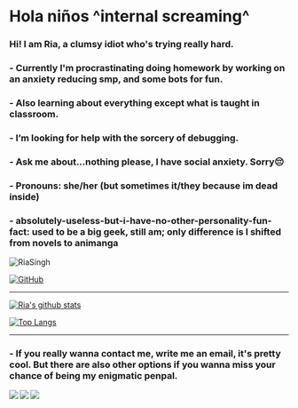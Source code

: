 <!--
**riasingh12/riasingh12** is a ✨ _special_ ✨ repository because its `README.md` (this file) appears on your GitHub profile.-->

# Hola niños ^internal screaming^
### Hi! I am Ria, a clumsy idiot who's trying really hard.

### -  Currently I'm procrastinating doing homework by working on an anxiety reducing smp, and some bots for fun.
### -  Also learning about everything except what is taught in classroom.
### -  I’m looking for help with the sorcery of debugging.
### -  Ask me about...nothing please, I have social anxiety. Sorry😔
### -  Pronouns: she/her (but sometimes it/they because im dead inside)
### -  absolutely-useless-but-i-have-no-other-personality-fun-fact: used to be a big geek, still am; only difference is I shifted from novels to animanga


<img src="https://komarev.com/ghpvc/?username=riasingh12&style=flat-square" alt="RiaSingh" /><br>

[![GitHub](https://img.shields.io/badge/dynamic/json?logo=github&label=GitHub+Followers&labelColor=282c34&color=181717&query=%24.data.totalSubs&url=https%3A%2F%2Fapi.spencerwoo.com%2Fsubstats%2F%3Fsource%3Dgithub%26queryKey%3Driasingh12&longCache=true&theme=vue-dark)](https://github.com/riasingh12) <br> <hr>

[![Ria's github stats](https://github-readme-stats.vercel.app/api?username=riasingh12&hide=issues&show_icons=true&include_all_commits=true&theme=vue-dark)](https://github.com/riasingh12) <br>


[![Top Langs](https://github-readme-stats.vercel.app/api/top-langs/?username=riasingh12&layout=compact&theme=vue-dark)](https://github.com/riasingh12) <br> <hr>


### - If you really wanna contact me, write me an email, it's pretty cool. But there are also other options if you wanna miss your chance of being my enigmatic penpal.

[<img align="left" src="https://img.icons8.com/fluent/48/000000/gmail.png"/>][email]
[<img align="left" src="https://img.icons8.com/fluent/48/000000/instagram-new.png"/>][instagram]
[<img align="left" src="https://img.icons8.com/fluent/48/000000/discord.png"/>][discord]

[email]: https://riasingh.rs12@gmail.com
[instagram]: https://www.instagram.com/bloody_pranksteen
[discord]: https://discord.bio/p/ratakittydoggo








